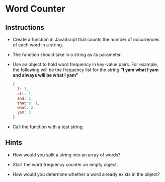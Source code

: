 # Word Counter

## Instructions

* Create a function in JavaScript that counts the number of occurrences of each word in a string. 

* The function should take in a string as its parameter.

* Use an object to hold word frequency in key-value pairs. For example, the following will be the frequency list for the string **"I yam what I yam and always will be what I yam"**

  ```js
  {
    I: 3,
    all: 1,
    and: 1,
    that's: 1,
    what: 2,
    yam: 3
  }
  ```
  
* Call the function with a test string.  

## Hints

* How would you split a string into an array of words?

* Start the word frequency counter an empty object.

* How would you determine whether a word already exists in the object?
